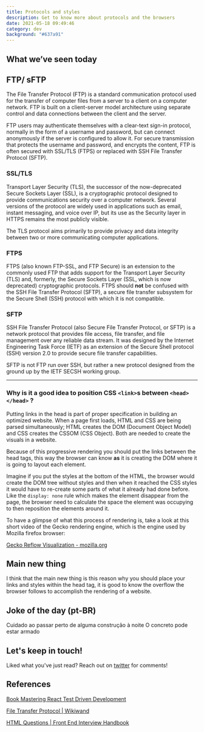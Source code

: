 ```yaml
---
title: Protocols and styles
description: Get to know more about protocols and the browsers
date: 2021-05-18 09:49:46
category: dev
background: "#637a91"
---
```


## What we’ve seen today

## FTP/ sFTP

The File Transfer Protocol (FTP) is a standard communication protocol used for the transfer of computer files from a server to a client on a computer network. FTP is built on a client-server model architecture using separate control and data connections between the client and the server.

FTP users may authenticate themselves with a clear-text sign-in protocol, normally in the form of a username and password, but can connect anonymously if the server is configured to allow it. For secure transmission that protects the username and password, and encrypts the content, FTP is often secured with SSL/TLS (FTPS) or replaced with SSH File Transfer Protocol (SFTP).

### SSL/TLS

Transport Layer Security (TLS), the successor of the now-deprecated Secure Sockets Layer (SSL), is a cryptographic protocol designed to provide communications security over a computer network. Several versions of the protocol are widely used in applications such as email, instant messaging, and voice over IP, but its use as the Security layer in HTTPS remains the most publicly visible.

The TLS protocol aims primarily to provide privacy and data integrity between two or more communicating computer applications.

### FTPS

FTPS (also known FTP-SSL, and FTP Secure) is an extension to the commonly used FTP that adds support for the Transport Layer Security (TLS) and, formerly, the Secure Sockets Layer (SSL, which is now deprecated) cryptographic protocols. FTPS should **not** be confused with the SSH File Transfer Protocol (SFTP), a secure file transfer subsystem for the Secure Shell (SSH) protocol with which it is not compatible.

### SFTP

SSH File Transfer Protocol (also Secure File Transfer Protocol, or SFTP) is a network protocol that provides file access, file transfer, and file management over any reliable data stream. It was designed by the Internet Engineering Task Force (IETF) as an extension of the Secure Shell protocol (SSH) version 2.0 to provide secure file transfer capabilities.

SFTP is not FTP run over SSH, but rather a new protocol designed from the ground up by the IETF SECSH working group.

---

### Why is it a good idea to position CSS `<link>`s between `<head></head>` ?

Putting links in the head is part of proper specification in building an optimized website. When a page first loads, HTML and CSS are being parsed simultaneously; HTML creates the DOM (Document Object Model) and CSS creates the CSSOM (CSS Object). Both are needed to create the visuals in a website.

Because of this progressive rendering you should put the links between the head tags, this way the browser can know **as** it is creating the DOM where it is going to layout each element.

Imagine if you put the styles at the bottom of the HTML, the browser would create the DOM tree without styles and then when it reached the CSS styles it would have to re-create some parts of what it already had done before. Like the `display: none` rule which makes the element disappear from the page, the browser need to calculate the space the element was occupying to then reposition the elements around it.

To have a glimpse of what this process of rendering is, take a look at this short video of the Gecko rendering engine, which is the engine used by Mozilla firefox browser:

[Gecko Reflow Visualization - mozilla.org](https://www.youtube.com/watch?v=ZTnIxIA5KGw)

## Main new thing

I think that the main new thing is this reason why you should place your links and styles within the head tag, it is good to know the overflow the browser follows to accomplish the rendering of a website.

## Joke of the day (pt-BR)

Cuidado ao passar perto de alguma construção à noite
O concreto pode estar armado

## Let's keep in touch!

Liked what you've just read? Reach out on <a class="twitter-share-button" href="https://twitter.com/intent/tweet?screen_name=feantuns" target="_blank">twitter</a> for comments!

## References

[Book Mastering React Test Driven Development](https://www.amazon.com.br/dp/B07RJCLX5C/ref=dp-kindle-redirect?_encoding=UTF8&btkr=1)

[File Transfer Protocol | Wikiwand](https://www.wikiwand.com/en/File_Transfer_Protocol)

[HTML Questions | Front End Interview Handbook](https://yangshun.github.io/front-end-interview-handbook/en/html-questions#why-is-it-generally-a-good-idea-to-position-css-links-between-headhead-and-js-scripts-just-before-body-do-you-know-any-exceptions)
